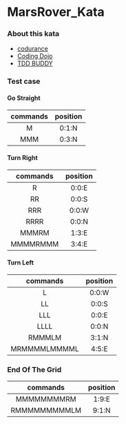 # MarsRover_Kata
### About this kata
- [codurance](https://www.codurance.com/katas/simple-mars-rover)
- [Coding Dojo](https://codingdojo.org/kata/mars-rover/)
- [TDD BUDDY](https://www.tddbuddy.com/katas/mars-rover.html)

### Test case
#### Go Straight
| commands | position |
| :----: | :----: |
| M | 0:1:N |
| MMM | 0:3:N |

#### Turn Right
| commands | position |
| :----: | :----: |
| R | 0:0:E |
| RR | 0:0:S |
| RRR | 0:0:W |
| RRRR | 0:0:N |
| MMMRM | 1:3:E |
| MMMMRMMM | 3:4:E |

#### Turn Left
| commands | position |
| :----: | :----: |
| L | 0:0:W |
| LL | 0:0:S |
| LLL | 0:0:E |
| LLLL | 0:0:N |
| RMMMLM | 3:1:N |
| MRMMMMLMMMML | 4:5:E |

### End Of The Grid
| commands | position |
| :----: | :----: |
| MMMMMMMMRM | 1:9:E |
| RMMMMMMMMMLM | 9:1:N |